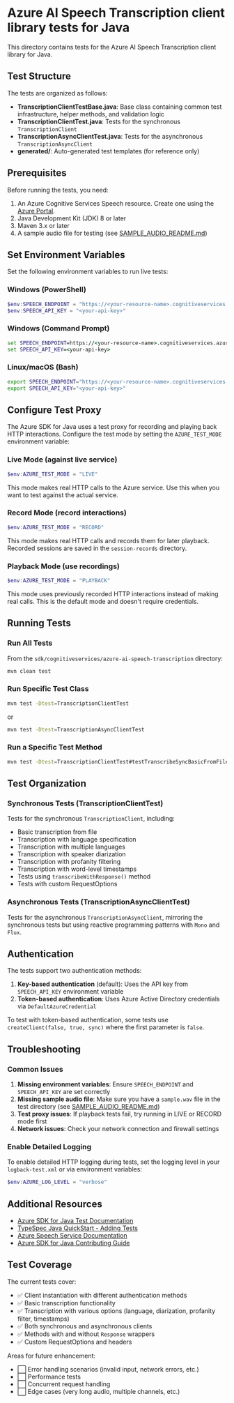 # Azure AI Speech Transcription client library tests for Java

This directory contains tests for the Azure AI Speech Transcription client library for Java.

## Test Structure

The tests are organized as follows:

- **TranscriptionClientTestBase.java**: Base class containing common test infrastructure, helper methods, and validation logic
- **TranscriptionClientTest.java**: Tests for the synchronous `TranscriptionClient`
- **TranscriptionAsyncClientTest.java**: Tests for the asynchronous `TranscriptionAsyncClient`
- **generated/**: Auto-generated test templates (for reference only)

## Prerequisites

Before running the tests, you need:

1. An Azure Cognitive Services Speech resource. Create one using the [Azure Portal](https://portal.azure.com/).
2. Java Development Kit (JDK) 8 or later
3. Maven 3.x or later
4. A sample audio file for testing (see [SAMPLE_AUDIO_README.md](SAMPLE_AUDIO_README.md))

## Set Environment Variables

Set the following environment variables to run live tests:

### Windows (PowerShell)

```powershell
$env:SPEECH_ENDPOINT = "https://<your-resource-name>.cognitiveservices.azure.com"
$env:SPEECH_API_KEY = "<your-api-key>"
```

### Windows (Command Prompt)

```cmd
set SPEECH_ENDPOINT=https://<your-resource-name>.cognitiveservices.azure.com
set SPEECH_API_KEY=<your-api-key>
```

### Linux/macOS (Bash)

```bash
export SPEECH_ENDPOINT="https://<your-resource-name>.cognitiveservices.azure.com"
export SPEECH_API_KEY="<your-api-key>"
```

## Configure Test Proxy

The Azure SDK for Java uses a test proxy for recording and playing back HTTP interactions. Configure the test mode by setting the `AZURE_TEST_MODE` environment variable:

### Live Mode (against live service)

```powershell
$env:AZURE_TEST_MODE = "LIVE"
```

This mode makes real HTTP calls to the Azure service. Use this when you want to test against the actual service.

### Record Mode (record interactions)

```powershell
$env:AZURE_TEST_MODE = "RECORD"
```

This mode makes real HTTP calls and records them for later playback. Recorded sessions are saved in the `session-records` directory.

### Playback Mode (use recordings)

```powershell
$env:AZURE_TEST_MODE = "PLAYBACK"
```

This mode uses previously recorded HTTP interactions instead of making real calls. This is the default mode and doesn't require credentials.

## Running Tests

### Run All Tests

From the `sdk/cognitiveservices/azure-ai-speech-transcription` directory:

```bash
mvn clean test
```

### Run Specific Test Class

```bash
mvn test -Dtest=TranscriptionClientTest
```

or

```bash
mvn test -Dtest=TranscriptionAsyncClientTest
```

### Run a Specific Test Method

```bash
mvn test -Dtest=TranscriptionClientTest#testTranscribeSyncBasicFromFile
```

## Test Organization

### Synchronous Tests (TranscriptionClientTest)

Tests for the synchronous `TranscriptionClient`, including:

- Basic transcription from file
- Transcription with language specification
- Transcription with multiple languages
- Transcription with speaker diarization
- Transcription with profanity filtering
- Transcription with word-level timestamps
- Tests using `transcribeWithResponse()` method
- Tests with custom RequestOptions

### Asynchronous Tests (TranscriptionAsyncClientTest)

Tests for the asynchronous `TranscriptionAsyncClient`, mirroring the synchronous tests but using reactive programming patterns with `Mono` and `Flux`.

## Authentication

The tests support two authentication methods:

1. **Key-based authentication** (default): Uses the API key from `SPEECH_API_KEY` environment variable
2. **Token-based authentication**: Uses Azure Active Directory credentials via `DefaultAzureCredential`

To test with token-based authentication, some tests use `createClient(false, true, sync)` where the first parameter is `false`.

## Troubleshooting

### Common Issues

1. **Missing environment variables**: Ensure `SPEECH_ENDPOINT` and `SPEECH_API_KEY` are set correctly
2. **Missing sample audio file**: Make sure you have a `sample.wav` file in the test directory (see [SAMPLE_AUDIO_README.md](SAMPLE_AUDIO_README.md))
3. **Test proxy issues**: If playback tests fail, try running in LIVE or RECORD mode first
4. **Network issues**: Check your network connection and firewall settings

### Enable Detailed Logging

To enable detailed HTTP logging during tests, set the logging level in your `logback-test.xml` or via environment variables:

```powershell
$env:AZURE_LOG_LEVEL = "verbose"
```

## Additional Resources

- [Azure SDK for Java Test Documentation](https://github.com/Azure/azure-sdk-for-java/blob/main/sdk/core/azure-core-test/README.md)
- [TypeSpec Java QuickStart - Adding Tests](https://github.com/Azure/azure-sdk-for-java/wiki/TypeSpec-Java-QuickStart#adding-tests)
- [Azure Speech Service Documentation](https://learn.microsoft.com/azure/cognitive-services/speech-service/)
- [Azure SDK for Java Contributing Guide](https://github.com/Azure/azure-sdk-for-java/blob/main/CONTRIBUTING.md)

## Test Coverage

The current tests cover:

- ✅ Client instantiation with different authentication methods
- ✅ Basic transcription functionality
- ✅ Transcription with various options (language, diarization, profanity filter, timestamps)
- ✅ Both synchronous and asynchronous clients
- ✅ Methods with and without `Response` wrappers
- ✅ Custom RequestOptions and headers

Areas for future enhancement:

- ⬜ Error handling scenarios (invalid input, network errors, etc.)
- ⬜ Performance tests
- ⬜ Concurrent request handling
- ⬜ Edge cases (very long audio, multiple channels, etc.)
